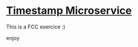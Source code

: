 
# [Timestamp Microservice](https://www.freecodecamp.org/learn/apis-and-microservices/apis-and-microservices-projects/timestamp-microservice)
This is a FCC exercice :)

enjoy

